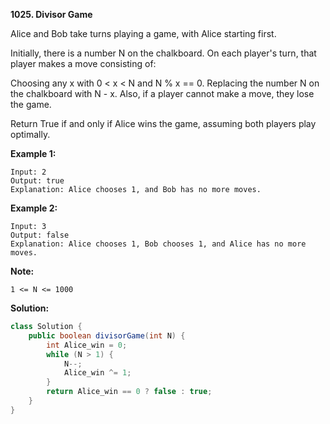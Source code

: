 **1025. Divisor Game**

Alice and Bob take turns playing a game, with Alice starting first.

Initially, there is a number N on the chalkboard.  On each player's turn, that player makes a move consisting of:

Choosing any x with 0 < x < N and N % x == 0.
Replacing the number N on the chalkboard with N - x.
Also, if a player cannot make a move, they lose the game.

Return True if and only if Alice wins the game, assuming both players play optimally.

 

**Example 1:**
```
Input: 2
Output: true
Explanation: Alice chooses 1, and Bob has no more moves.
```
**Example 2:**
```
Input: 3
Output: false
Explanation: Alice chooses 1, Bob chooses 1, and Alice has no more moves.
```

**Note:**
```
1 <= N <= 1000
```
**Solution:**
```java
class Solution {
    public boolean divisorGame(int N) {
        int Alice_win = 0;
        while (N > 1) {
            N--;
            Alice_win ^= 1;
        }
        return Alice_win == 0 ? false : true;
    }
}
```
